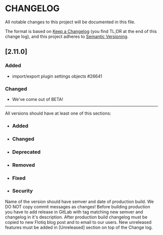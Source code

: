 # CHANGELOG

All notable changes to this project will be documented in this file.

The format is based on [Keep a Changelog](https://keepachangelog.com/en/1.0.0/) (you find TL;DR at the end of this change log),
and this project adheres to [Semantic Versioning](https://semver.org/spec/v2.0.0.html).

## [2.11.0]
### Added
* import/export plugin settings objects #26641

### Changed
* We've come out of BETA!


--------------------------------------------------------------------

All versions should have at least one of this sections:
* ### Added
* ### Changed
* ### Deprecated
* ### Removed
* ### Fixed
* ### Security

Name of the version should have semver and date of production build. We DO NOT copy commit messages as changes! Before building production you have to add release in GitLab with tag matching new semver and changelog in it's description. After production build changelog must be copied to new Flotiq blog post and to email to our users.
New unreleased features must be added in [Unreleased] section on top of the Change log.
